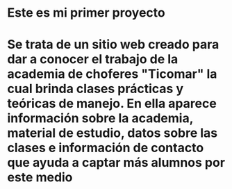# Este es mi primer proyecto

# Se trata de un sitio web creado para dar a conocer el trabajo de la academia de choferes "Ticomar" la cual brinda clases prácticas y teóricas de manejo. En ella aparece información sobre la academia, material de estudio, datos sobre las clases e información de contacto que ayuda a captar más alumnos por este medio
